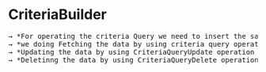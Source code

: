 # CriteriaBuilder
<pre>
&#8594; *For operating the criteria Query we need to insert the sample data
&#8594; *we doing Fetching the data by using criteria query operation
&#8594; *Updating the data by using CriteriaQueryUpdate operation
&#8594; *Deletinng the data by using CriteriaQueryDelete operation 
</pre>
